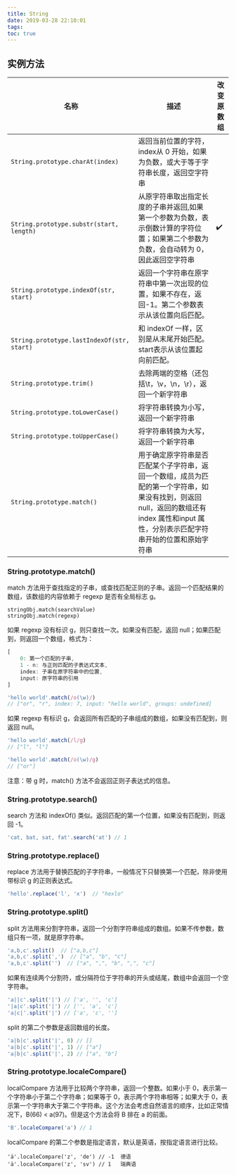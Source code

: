 ```yaml
---
title: String
date: 2019-03-28 22:10:01
tags:
toc: true
---
```


## 实例方法

名称|描述|改变原数组
--|--|--|
`String.prototype.charAt(index)`|返回当前位置的字符，index从 0 开始，如果为负数，或大于等于字符串长度，返回空字符串|
`String.prototype.substr(start, length)`|从原字符串取出指定长度的子串并返回,如果第一个参数为负数，表示倒数计算的字符位置；如果第二个参数为负数，会自动转为 0，因此返回空字符串|✔️
`String.prototype.indexOf(str, start)`|返回一个字符串在原字符串中第一次出现的位置，如果不存在，返回-1。第二个参数表示从该位置向后匹配。|
`String.prototype.lastIndexOf(str, start)`| 和 indexOf 一样，区别是从末尾开始匹配。start表示从该位置起向前匹配。|
`String.prototype.trim()`| 去除两端的空格（还包括\t，\v，\n，\r），返回一个新字符串|
`String.prototype.toLowerCase()`| 将字符串转换为小写，返回一个新字符串|
`String.prototype.toUpperCase()`| 将字符串转换为大写，返回一个新字符串|
`String.prototype.match()`| 用于确定原字符串是否匹配某个子字符串，返回一个数组，成员为匹配的第一个字符串，如果没有找到，则返回 null，返回的数组还有index 属性和input 属性，分别表示匹配字符串开始的位置和原始字符串|

### String.prototype.match()

match 方法用于查找指定的子串，或查找匹配正则的子串。返回一个匹配结果的数组，该数组的内容依赖于 regexp 是否有全局标志 g。

```
stringObj.match(searchValue)
stringObj.match(regexp)
```

如果 regexp 没有标识 g，则只查找一次。如果没有匹配，返回 null；如果匹配到，则返回一个数组，格式为：

```js
[
    0: 第一个匹配的子串,
    1 - n: 与正则匹配的子表达式文本,
    index: 子串在原字符串中的位置,
    input: 原字符串的引用
]
```

```js
'hello world'.match(/o(\w)/)
// ["or", "r", index: 7, input: "hello world", groups: undefined]
```

如果 regexp 有标识 g，会返回所有匹配的子串组成的数组，如果没有匹配到，则返回 null。

```js
'hello world'.match(/l/g)
// ["l", "l"]

'hello world'.match(/o(\w)/g)
// ["or"]
```

注意：带 g 时，match() 方法不会返回正则子表达式的信息。

### String.prototype.search()

search 方法和 indexOf() 类似。返回匹配的第一个位置，如果没有匹配到，则返回 -1。

```js
'cat, bat, sat, fat'.search('at') // 1
```


### String.prototype.replace()

replace 方法用于替换匹配的子字符串，一般情况下只替换第一个匹配，除非使用带标识 g 的正则表达式。

```js
'hello'.replace('l', 'x')  // "hexlo"
```

### String.prototype.split()

split 方法用来分割字符串，返回一个分割字符串组成的数组。如果不传参数，数组只有一项，就是原字符串。

```js
'a,b,c'.split()  // ["a,b,c"]
'a,b,c'.split(',')  // ["a", "b", "c"]
'a,b,c'.split('')  // ["a", ",", "b", ",", "c"]
```

如果有连续两个分割符，或分隔符位于字符串的开头或结尾，数组中会返回一个空字符串。

```js
'a||c'.split('|') // ['a', '', 'c']
'|a|c'.split('|') // ['', 'a', 'c']
'a|c|'.split('|') // ['a', 'c', '']
```

split 的第二个参数是返回数组的长度。

```js
'a|b|c'.split('|', 0) // []
'a|b|c'.split('|', 1) // ["a"]
'a|b|c'.split('|', 2) // ["a", "b"]
```

### String.prototype.localeCompare()

localCompare 方法用于比较两个字符串，返回一个整数。如果小于 0，表示第一个字符串小于第二个字符串；如果等于 0，表示两个字符串相等；如果大于 0，表示第一个字符串大于第二个字符串。这个方法会考虑自然语言的顺序，比如正常情况下，B(66) < a(97)。但是这个方法会将 B 排在 a 的前面。

```js
'B'.localeCompare('a') // 1
```

localCompare 的第二个参数是指定语言，默认是英语，按指定语言进行比较。

```
'ä'.localeCompare('z', 'de') // -1  德语
'ä'.localeCompare('z', 'sv') // 1   瑞典语
```


